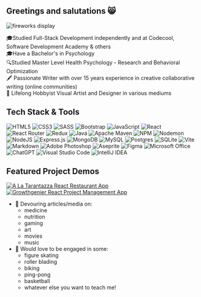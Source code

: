 ## Greetings and salutations 😸

![fireworks display](https://images2.imgbox.com/f2/fe/crZU9vDP_o.jpg)

🎓Studied Full-Stack Development independently and at Codecool, Software Development Academy & others <br>
🎓Have a Bachelor's in Psychology <br>
🔍Studied Master Level Health Psychology - Research and Behavioral Optimization <br>
🖋 Passionate Writer with over 15 years experience in creative collaborative writing (online communities) <br>
🎨 Lifelong Hobbyist Visual Artist and Designer in various mediums 

## Tech Stack & Tools
![HTML5](https://img.shields.io/badge/html5-%23E34F26.svg?style=for-the-badge&logo=html5&logoColor=white) 
![CSS3](https://img.shields.io/badge/css3-%231572B6.svg?style=for-the-badge&logo=css3&logoColor=white) 
![SASS](https://img.shields.io/badge/SASS-hotpink.svg?style=for-the-badge&logo=SASS&logoColor=white) 
![Bootstrap](https://img.shields.io/badge/bootstrap-%238511FA.svg?style=for-the-badge&logo=bootstrap&logoColor=white) 
![JavaScript](https://img.shields.io/badge/javascript-%23323330.svg?style=for-the-badge&logo=javascript&logoColor=%23F7DF1E) 
![React](https://img.shields.io/badge/react-%2320232a.svg?style=for-the-badge&logo=react&logoColor=%2361DAFB) 
![React Router](https://img.shields.io/badge/React_Router-CA4245?style=for-the-badge&logo=react-router&logoColor=white) 
![Redux](https://img.shields.io/badge/redux-%23593d88.svg?style=for-the-badge&logo=redux&logoColor=white) 
![Java](https://img.shields.io/badge/java-%23ED8B00.svg?style=for-the-badge&logo=openjdk&logoColor=white) 
![Apache Maven](https://img.shields.io/badge/Apache%20Maven-C71A36?style=for-the-badge&logo=Apache%20Maven&logoColor=white) 
![NPM](https://img.shields.io/badge/NPM-%23CB3837.svg?style=for-the-badge&logo=npm&logoColor=white)
![Nodemon](https://img.shields.io/badge/NODEMON-%23323330.svg?style=for-the-badge&logo=nodemon&logoColor=%BBDEAD)
![NodeJS](https://img.shields.io/badge/node.js-6DA55F?style=for-the-badge&logo=node.js&logoColor=white) 
![Express.js](https://img.shields.io/badge/express.js-%23404d59.svg?style=for-the-badge&logo=express&logoColor=%2361DAFB) 
![MongoDB](https://img.shields.io/badge/MongoDB-%234ea94b.svg?style=for-the-badge&logo=mongodb&logoColor=white) 
![MySQL](https://img.shields.io/badge/mysql-4479A1.svg?style=for-the-badge&logo=mysql&logoColor=white) 
![Postgres](https://img.shields.io/badge/postgres-%23316192.svg?style=for-the-badge&logo=postgresql&logoColor=white) 
![SQLite](https://img.shields.io/badge/sqlite-%2307405e.svg?style=for-the-badge&logo=sqlite&logoColor=white) 
![Vite](https://img.shields.io/badge/vite-%23646CFF.svg?style=for-the-badge&logo=vite&logoColor=white) 
![Markdown](https://img.shields.io/badge/markdown-%23000000.svg?style=for-the-badge&logo=markdown&logoColor=white)
![Adobe Photoshop](https://img.shields.io/badge/adobe%20photoshop-%2331A8FF.svg?style=for-the-badge&logo=adobe%20photoshop&logoColor=white) 
![Aseprite](https://img.shields.io/badge/Aseprite-FFFFFF?style=for-the-badge&logo=Aseprite&logoColor=#7D929E) 
![Figma](https://img.shields.io/badge/figma-%23F24E1E.svg?style=for-the-badge&logo=figma&logoColor=white) 
![Microsoft Office](https://img.shields.io/badge/Microsoft_Office-D83B01?style=for-the-badge&logo=microsoft-office&logoColor=white)
![ChatGPT](https://img.shields.io/badge/chatGPT-74aa9c?style=for-the-badge&logo=openai&logoColor=white)
![Visual Studio Code](https://img.shields.io/badge/Visual%20Studio%20Code-0078d7.svg?style=for-the-badge&logo=visual-studio-code&logoColor=white)
![IntelliJ IDEA](https://img.shields.io/badge/IntelliJIDEA-000000.svg?style=for-the-badge&logo=intellij-idea&logoColor=white)

## Featured Project Demos
<!-- Get timestamp code:
let date_string = "10 Apr 2024";
let date = new Date(date_string);
let timestamp = Math.floor(date.getTime() / 1000);
console.log(timestamp) -->

[![A La Tarantazza React Restaurant App](https://ytcards.demolab.com/?id=dqWILxE249U&title=A+La+Tarantazza+React+Restaurant+App&lang=en&timestamp=1712696400&background_color=%230d1117&title_color=%23ffffff&stats_color=%23dedede&max_title_lines=1&width=250&border_radius=5&duration=587 "A La Tarantazza React Restaurant App")](https://youtu.be/dqWILxE249U?si=SDA9WtBT_5ToJMB3)
[![Growthgenier React Project Management App](https://ytcards.demolab.com/?id=nulTF8s-naw&title=Growthgenier+React+Project+Management+App&lang=en&timestamp=1712782800&background_color=%230d1117&title_color=%23ffffff&stats_color=%23dedede&max_title_lines=1&width=250&border_radius=5&duration=340 "Growthgenier React Project Management App")](https://youtu.be/nulTF8s-naw?si=-p6ABp-BhdHQ2TRf)

- 🥗 Devouring articles/media on: 
     - medicine 
     - nutrition 
     - gaming
     - art
     - movies
     - music
- 🏓 Would love to be engaged in some:
     - figure skating 
     - roller blading
     - biking
     - ping-pong
     - basketball
     - whatever else you want to teach me! 


